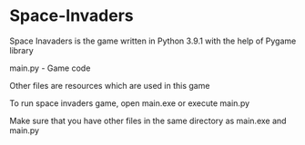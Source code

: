 # Space-Invaders

Space Inavaders is the game written in Python 3.9.1 with the help of Pygame library

main.py - Game code

Other files are resources which are used in this game

To run space invaders game, open main.exe or execute main.py

Make sure that you have other files in the same directory as main.exe and main.py
